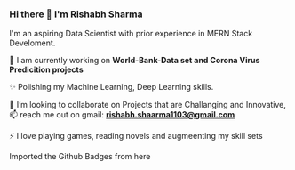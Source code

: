 ### Hi there 👋 I'm Rishabh Sharma
I'm an aspiring Data Scientist with prior experience in MERN Stack Develoment.

🔭 I am currently working on **World-Bank-Data set and Corona Virus Predicition projects**

✨ Polishing my Machine Learning, Deep Learning skills.

 💬 I’m looking to collaborate on Projects that are Challanging and Innovative,
 📫 reach me out on gmail: **rishabh.shaarma1103@gmail.com**
 
 ⚡ I love playing games, reading novels and augmeenting my skill sets


Imported the Github Badges from here
